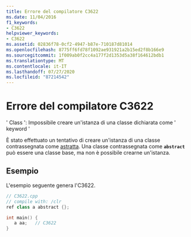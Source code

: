 ```yaml
---
title: Errore del compilatore C3622
ms.date: 11/04/2016
f1_keywords:
- C3622
helpviewer_keywords:
- C3622
ms.assetid: 02836f78-0cf2-4947-b87e-710187d81014
ms.openlocfilehash: 8775ff6fd78f1092ae931921a2b15ed2f8b166e9
ms.sourcegitcommit: 1f009ab0f2cc4a177f2d1353d5a38f164612bdb1
ms.translationtype: MT
ms.contentlocale: it-IT
ms.lasthandoff: 07/27/2020
ms.locfileid: "87214542"
---
```

# <a name="compiler-error-c3622"></a>Errore del compilatore C3622

' Class ': Impossibile creare un'istanza di una classe dichiarata come ' keyword '

È stato effettuato un tentativo di creare un'istanza di una classe contrassegnata come [astratta](../../extensions/abstract-cpp-component-extensions.md). Una classe contrassegnata come **`abstract`** può essere una classe base, ma non è possibile crearne un'istanza.

## <a name="example"></a>Esempio

L'esempio seguente genera l'C3622.

```cpp
// C3622.cpp
// compile with: /clr
ref class a abstract {};

int main() {
   a aa;   // C3622
}
```
